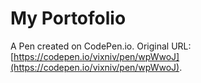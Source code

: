 # My Portofolio

A Pen created on CodePen.io. Original URL: [https://codepen.io/vixniv/pen/wpWwoJ](https://codepen.io/vixniv/pen/wpWwoJ).

